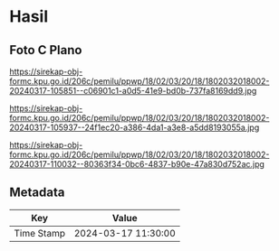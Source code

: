 # Hasil

## Foto C Plano

https://sirekap-obj-formc.kpu.go.id/206c/pemilu/ppwp/18/02/03/20/18/1802032018002-20240317-105851--c06901c1-a0d5-41e9-bd0b-737fa8169dd9.jpg

https://sirekap-obj-formc.kpu.go.id/206c/pemilu/ppwp/18/02/03/20/18/1802032018002-20240317-105937--24f1ec20-a386-4da1-a3e8-a5dd8193055a.jpg

https://sirekap-obj-formc.kpu.go.id/206c/pemilu/ppwp/18/02/03/20/18/1802032018002-20240317-110032--80363f34-0bc6-4837-b90e-47a830d752ac.jpg


## Metadata

| Key        | Value               |
| ---------- | ------------------- |
| Time Stamp | 2024-03-17 11:30:00 |



